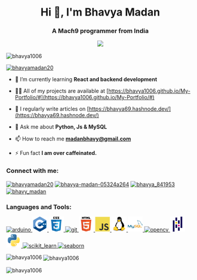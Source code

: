 <h1 align="center">Hi 👋, I'm Bhavya Madan</h1>
<h3 align="center">A Macɦ9 programmer from India</h3>

<p align='center'><img src='https://media.tenor.com/2uyENRmiUt0AAAAC/coding.gif' width=400></p>

<p align="left"> <img src="https://komarev.com/ghpvc/?username=bhavya1006&label=Profile%20views&color=0e75b6&style=flat" alt="bhavya1006" /> </p>

<p align="left"> <a href="https://twitter.com/bhavyamadan20" target="blank"><img src="https://img.shields.io/twitter/follow/bhavyamadan20?logo=twitter&style=for-the-badge" alt="bhavyamadan20" /></a> </p>

- 🌱 I’m currently learning **React and backend development**

- 👨‍💻 All of my projects are available at [https://bhavya1006.github.io/My-Portfolio/#](https://bhavya1006.github.io/My-Portfolio/#)

- 📝 I regularly write articles on [https://bhavya69.hashnode.dev/](https://bhavya69.hashnode.dev/)

- 💬 Ask me about **Python, Js & MySQL**

- 📫 How to reach me **madanbhavy@gmail.com**

- ⚡ Fun fact **I am over caffeinated.**

<h3 align="left">Connect with me:</h3>
<p align="left">
<a href="https://twitter.com/bhavyamadan20" target="blank"><img align="center" src="https://raw.githubusercontent.com/rahuldkjain/github-profile-readme-generator/master/src/images/icons/Social/twitter.svg" alt="bhavyamadan20" height="30" width="40" /></a>
<a href="https://linkedin.com/in/bhavya-madan-05324a264" target="blank"><img align="center" src="https://raw.githubusercontent.com/rahuldkjain/github-profile-readme-generator/master/src/images/icons/Social/linked-in-alt.svg" alt="bhavya-madan-05324a264" height="30" width="40" /></a>
<a href="https://instagram.com/bhavya_841953" target="blank"><img align="center" src="https://raw.githubusercontent.com/rahuldkjain/github-profile-readme-generator/master/src/images/icons/Social/instagram.svg" alt="bhavya_841953" height="30" width="40" /></a>
<a href="https://www.leetcode.com/bhavy_madan" target="blank"><img align="center" src="https://raw.githubusercontent.com/rahuldkjain/github-profile-readme-generator/master/src/images/icons/Social/leet-code.svg" alt="bhavy_madan" height="30" width="40" /></a>
</p>

<h3 align="left">Languages and Tools:</h3>
<p align="left"> <a href="https://www.arduino.cc/" target="_blank" rel="noreferrer"> <img src="https://cdn.worldvectorlogo.com/logos/arduino-1.svg" alt="arduino" width="40" height="40"/> </a> <a href="https://www.w3schools.com/cpp/" target="_blank" rel="noreferrer"> <img src="https://raw.githubusercontent.com/devicons/devicon/master/icons/cplusplus/cplusplus-original.svg" alt="cplusplus" width="40" height="40"/> </a> <a href="https://www.w3schools.com/css/" target="_blank" rel="noreferrer"> <img src="https://raw.githubusercontent.com/devicons/devicon/master/icons/css3/css3-original-wordmark.svg" alt="css3" width="40" height="40"/> </a> <a href="https://git-scm.com/" target="_blank" rel="noreferrer"> <img src="https://www.vectorlogo.zone/logos/git-scm/git-scm-icon.svg" alt="git" width="40" height="40"/> </a> <a href="https://www.w3.org/html/" target="_blank" rel="noreferrer"> <img src="https://raw.githubusercontent.com/devicons/devicon/master/icons/html5/html5-original-wordmark.svg" alt="html5" width="40" height="40"/> </a> <a href="https://developer.mozilla.org/en-US/docs/Web/JavaScript" target="_blank" rel="noreferrer"> <img src="https://raw.githubusercontent.com/devicons/devicon/master/icons/javascript/javascript-original.svg" alt="javascript" width="40" height="40"/> </a> <a href="https://www.linux.org/" target="_blank" rel="noreferrer"> <img src="https://raw.githubusercontent.com/devicons/devicon/master/icons/linux/linux-original.svg" alt="linux" width="40" height="40"/> </a> <a href="https://www.mysql.com/" target="_blank" rel="noreferrer"> <img src="https://raw.githubusercontent.com/devicons/devicon/master/icons/mysql/mysql-original-wordmark.svg" alt="mysql" width="40" height="40"/> </a> <a href="https://opencv.org/" target="_blank" rel="noreferrer"> <img src="https://www.vectorlogo.zone/logos/opencv/opencv-icon.svg" alt="opencv" width="40" height="40"/> </a> <a href="https://pandas.pydata.org/" target="_blank" rel="noreferrer"> <img src="https://raw.githubusercontent.com/devicons/devicon/2ae2a900d2f041da66e950e4d48052658d850630/icons/pandas/pandas-original.svg" alt="pandas" width="40" height="40"/> </a> <a href="https://www.python.org" target="_blank" rel="noreferrer"> <img src="https://raw.githubusercontent.com/devicons/devicon/master/icons/python/python-original.svg" alt="python" width="40" height="40"/> </a> <a href="https://scikit-learn.org/" target="_blank" rel="noreferrer"> <img src="https://upload.wikimedia.org/wikipedia/commons/0/05/Scikit_learn_logo_small.svg" alt="scikit_learn" width="40" height="40"/> </a> <a href="https://seaborn.pydata.org/" target="_blank" rel="noreferrer"> <img src="https://seaborn.pydata.org/_images/logo-mark-lightbg.svg" alt="seaborn" width="40" height="40"/> </a> </p>

<p><img align="left" src="https://github-readme-stats.vercel.app/api/top-langs?username=bhavya1006&show_icons=true&locale=en&layout=compact" alt="bhavya1006" /></p>

<p>&nbsp;<img align="center" src="https://github-readme-stats.vercel.app/api?username=bhavya1006&show_icons=true&locale=en" alt="bhavya1006" /></p>

<p><img align="center" src="https://github-readme-streak-stats.herokuapp.com/?user=bhavya1006&" alt="bhavya1006" /></p>
